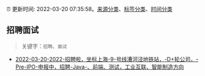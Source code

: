 :alarm_clock: 更新时间: 2022-03-20 07:35:58。[来源分类](../README.md)、[标签分类](../TAGS.md)、[时间分类](../TIMELINE.md)

## 招聘面试


> 关键字：`招聘`、`面试`



- [2022-03-20-2022-招聘啦，坐标上海-9-号线漕河泾地铁站，-D+轮公司，-Pre-IPO-申报中，招聘-Java-、前端、测试，工业互联、智能制造方向](https://www.v2ex.com/t/841619) 